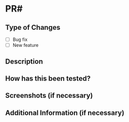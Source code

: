 # PR#<issue-number> <!-- ex: PR#100-->

## Type of Changes

<!-- Put an x in the checkboxs that apply. ex: - [x] Bug fix -->

- [ ] Bug fix
- [ ] New feature

## Description

<!-- Describe your changes here -->
<!-- What does this PR do/fix? -->

## How has this been tested?

<!-- List reproduction steps -->
<!-- ex:
    1. Navigate to login page
    2. Enter credentials
        2a. Valid Credentials -> information authenticated and user redirected to dashboard
        2b. Invalid Credentials -> error message displayed and user is NOT redirected
    ...
-->

## Screenshots (if necessary)

## Additional Information (if necessary)

